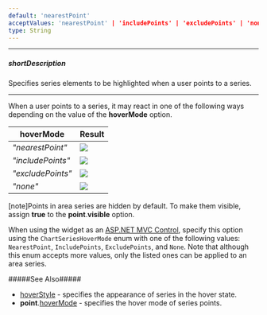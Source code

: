 ```yaml
---
default: 'nearestPoint'
acceptValues: 'nearestPoint' | 'includePoints' | 'excludePoints' | 'none'
type: String
---
```

---
##### shortDescription
Specifies series elements to be highlighted when a user points to a series.

---
When a user points to a series, it may react in one of the following ways depending on the value of the **hoverMode** option.

<div class="simple-table">
    <table>
        <thead>
            <tr>
                <th>hoverMode</th>
                <th>Result</th>
            </tr>
        </thead>
        <tbody>
            <tr>
                <td><i>"nearestPoint"</i></td>
                <td><img src="/Content/images/doc/17_2/ChartJS/hoverMode/series/area/nearestPoint.png" /></td>
            </tr>
            <tr>
                <td><i>"includePoints"</i></td>
                <td><img src="/Content/images/doc/17_2/ChartJS/hoverMode/series/area/includePoints.png" /></td>
            </tr>
            <tr>
                <td><i>"excludePoints"</i></td>
                <td><img src="/Content/images/doc/17_2/ChartJS/hoverMode/series/area/excludePoints.png" /></td>
            </tr>
            <tr>
                <td><i>"none"</i></td>
                <td><img src="/Content/images/doc/17_2/ChartJS/hoverMode/series/area/none.png" /></td>
            </tr>
        </tbody>
    </table>
</div>

[note]Points in area series are hidden by default. To make them visible, assign **true** to the **point**.**visible** option.

When using the widget as an [ASP.NET MVC Control](/concepts/35%20ASP.NET%20MVC%20Controls/20%20Fundamentals '/Documentation/Guide/ASP.NET_MVC_Controls/Fundamentals/'), specify this option using the `ChartSeriesHoverMode` enum with one of the following values: `NearestPoint`, `IncludePoints`, `ExcludePoints`, and `None`. Note that although this enum accepts more values, only the listed ones can be applied to an area series.

#####See Also#####
- [hoverStyle](/api-reference/20%20Data%20Visualization%20Widgets/dxChart/5%20Series%20Types/CommonSeries/hoverStyle '/Documentation/ApiReference/Data_Visualization_Widgets/dxChart/Series_Types/AreaSeries/hoverStyle/') - specifies the appearance of series in the hover state.
- **point**.[hoverMode](/api-reference/20%20Data%20Visualization%20Widgets/dxChart/5%20Series%20Types/CommonSeries/point/hoverMode.md '/Documentation/ApiReference/Data_Visualization_Widgets/dxChart/Series_Types/AreaSeries/point/#hoverMode') - specifies the hover mode of series points.